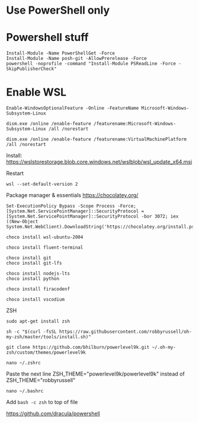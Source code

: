 # Use PowerShell only


# Powershell stuff
```
Install-Module -Name PowerShellGet -Force
Install-Module -Name posh-git -AllowPrerelease -Force
powershell -noprofile -command "Install-Module PSReadLine -Force -SkipPublisherCheck"
```

# Enable WSL
```
Enable-WindowsOptionalFeature -Online -FeatureName Microsoft-Windows-Subsystem-Linux

dism.exe /online /enable-feature /featurename:Microsoft-Windows-Subsystem-Linux /all /norestart

dism.exe /online /enable-feature /featurename:VirtualMachinePlatform /all /norestart
```
Install:
https://wslstorestorage.blob.core.windows.net/wslblob/wsl_update_x64.msi

Restart
```
wsl --set-default-version 2
```

Package manager & essentials
https://chocolatey.org/
```
Set-ExecutionPolicy Bypass -Scope Process -Force; [System.Net.ServicePointManager]::SecurityProtocol = [System.Net.ServicePointManager]::SecurityProtocol -bor 3072; iex ((New-Object System.Net.WebClient).DownloadString('https://chocolatey.org/install.ps1'))

choco install wsl-ubuntu-2004

choco install fluent-terminal

choco install git
choco install git-lfs

choco install nodejs-lts
choco install python

choco install firacodenf

choco install vscodium
```

ZSH
```
sudo apt-get install zsh

sh -c "$(curl -fsSL https://raw.githubusercontent.com/robbyrussell/oh-my-zsh/master/tools/install.sh)"

git clone https://github.com/bhilburn/powerlevel9k.git ~/.oh-my-zsh/custom/themes/powerlevel9k

nano ~/.zshrc
```

Paste the next line ZSH_THEME="powerlevel9k/powerlevel9k" instead of ZSH_THEME="robbyrussell"

```
nano ~/.bashrc
```
Add `bash -c zsh` to top of file




https://github.com/dracula/powershell

<br/>


